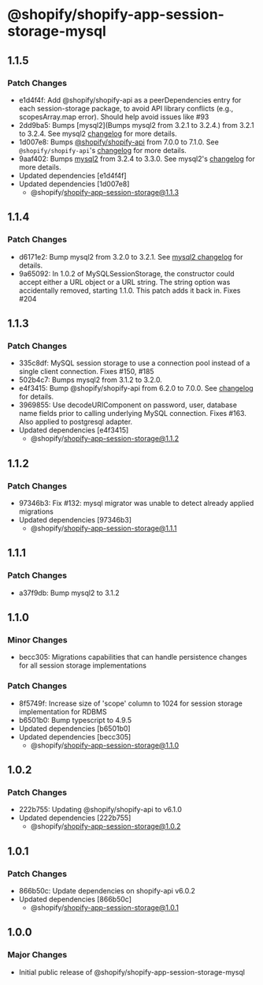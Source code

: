 # @shopify/shopify-app-session-storage-mysql

## 1.1.5

### Patch Changes

- e1d4f4f: Add @shopify/shopify-api as a peerDependencies entry for each session-storage package, to avoid API library conflicts (e.g., scopesArray.map error). Should help avoid issues like #93
- 2dd9ba5: Bumps [mysql2](Bumps mysql2 from 3.2.1 to 3.2.4.) from 3.2.1 to 3.2.4. See mysql2 [changelog](https://github.com/sidorares/node-mysql2/blob/master/Changelog.md) for more details.
- 1d007e8: Bumps [@shopify/shopify-api](https://github.com/Shopify/shopify-api-js) from 7.0.0 to 7.1.0. See `@shopify/shopify-api`'s [changelog](https://github.com/Shopify/shopify-api-js/blob/main/CHANGELOG.md) for more details.
- 9aaf402: Bumps [mysql2](https://github.com/sidorares/node-mysql2) from 3.2.4 to 3.3.0. See mysql2's [changelog](https://github.com/sidorares/node-mysql2/blob/master/Changelog.md) for more details.
- Updated dependencies [e1d4f4f]
- Updated dependencies [1d007e8]
  - @shopify/shopify-app-session-storage@1.1.3

## 1.1.4

### Patch Changes

- d6171e2: Bump mysql2 from 3.2.0 to 3.2.1. See [mysql2 changelog](https://github.com/sidorares/node-mysql2/blob/master/Changelog.md#321-2023-04-13) for details.
- 9a65092: In 1.0.2 of MySQLSessionStorage, the constructor could accept either a URL object or a URL string. The string option was accidentally removed, starting 1.1.0. This patch adds it back in. Fixes #204

## 1.1.3

### Patch Changes

- 335c8df: MySQL session storage to use a connection pool instead of a single client connection. Fixes #150, #185
- 502b4c7: Bumps mysql2 from 3.1.2 to 3.2.0.
- e4f3415: Bump @shopify/shopify-api from 6.2.0 to 7.0.0. See [changelog](https://github.com/Shopify/shopify-api-js/blob/main/CHANGELOG.md) for details.
- 3969855: Use decodeURIComponent on password, user, database name fields prior to calling underlying MySQL connection. Fixes #163. Also applied to postgresql adapter.
- Updated dependencies [e4f3415]
  - @shopify/shopify-app-session-storage@1.1.2

## 1.1.2

### Patch Changes

- 97346b3: Fix #132: mysql migrator was unable to detect already applied migrations
- Updated dependencies [97346b3]
  - @shopify/shopify-app-session-storage@1.1.1

## 1.1.1

### Patch Changes

- a37f9db: Bump mysql2 to 3.1.2

## 1.1.0

### Minor Changes

- becc305: Migrations capabilities that can handle persistence changes for all session storage implementations

### Patch Changes

- 8f5749f: Increase size of 'scope' column to 1024 for session storage implementation for RDBMS
- b6501b0: Bump typescript to 4.9.5
- Updated dependencies [b6501b0]
- Updated dependencies [becc305]
  - @shopify/shopify-app-session-storage@1.1.0

## 1.0.2

### Patch Changes

- 222b755: Updating @shopify/shopify-api to v6.1.0
- Updated dependencies [222b755]
  - @shopify/shopify-app-session-storage@1.0.2

## 1.0.1

### Patch Changes

- 866b50c: Update dependencies on shopify-api v6.0.2
- Updated dependencies [866b50c]
  - @shopify/shopify-app-session-storage@1.0.1

## 1.0.0

### Major Changes

- Initial public release of @shopify/shopify-app-session-storage-mysql
